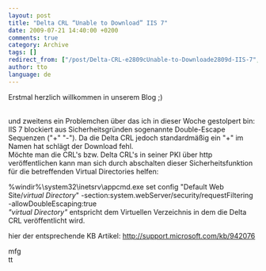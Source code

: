 ```yaml
---
layout: post
title: "Delta CRL “Unable to Download” IIS 7"
date: 2009-07-21 14:40:00 +0200
comments: true
category: Archive
tags: []
redirect_from: ["/post/Delta-CRL-e2809cUnable-to-Downloade2809d-IIS-7", "/post/delta-crl-e2809cunable-to-downloade2809d-iis-7"]
author: tto
language: de
---
```

<!-- more -->
<p>Erstmal herzlich willkommen in unserem Blog ;)</p>
<p><br />und zweitens ein Problemchen &uuml;ber das ich in dieser Woche gestolpert bin: <br />IIS 7 blockiert aus Sicherheitsgr&uuml;nden sogenannte Double-Escape Sequenzen ("+" "-"). Da die Delta CRL jedoch standardm&auml;&szlig;ig ein "+" im Namen hat schl&auml;gt der Download fehl. <br />M&ouml;chte man die CRL's bzw. Delta CRL's in seiner PKI &uuml;ber http ver&ouml;ffentlichen kann man sich durch abschalten dieser Sicherheitsfunktion f&uuml;r die betreffenden Virtual Directories helfen:</p>
<p>%windir%\system32\inetsrv\appcmd.exe set config "Default Web Site/<em>virtual Directory</em>" -section:system.webServer/security/requestFiltering -allowDoubleEscaping:true <br /><em>"virtual Directory"</em> entspricht dem Virtuellen Verzeichnis in dem die Delta CRL ver&ouml;ffentlicht wird.</p>
<p>hier der entsprechende KB Artikel: <a href="http://support.microsoft.com/kb/942076">http://support.microsoft.com/kb/942076</a></p>
<p>mfg <br />tt</p>

